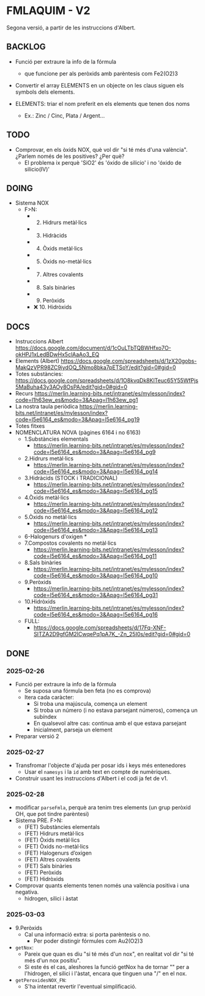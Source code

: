 # FMLAQUIM - V2
Segona versió, a partir de les instruccions d'Albert.

## BACKLOG
* Funció per extraure la info de la fórmula
    * que funcione per als peròxids amb parèntesis com Fe2(O2)3

* Convertir el array ELEMENTS en un objecte on les claus siguen els symbols dels elements.
* ELEMENTS: triar el nom preferit en els elements que tenen dos noms
    * Ex.: Zinc / Cinc, Plata / Argent...


## TODO
* Comprovar, en els òxids NOX, què vol dir "si té més d'una valència". ¿Parlem només de les positives? ¿Per què?
    * El problema ix perquè 'SiO2' és 'óxido de silicio' i no 'óxido de silicio(IV)'


## DOING
* Sistema NOX
    * F>N:
        * 2. Hidrurs metàl·lics
        * 3. Hidràcids
        * 4. Òxids metàl·lics
        * 5. Òxids no-metàl·lics
        * 7. Altres covalents
        * 8. Sals binàries
        * 9. Peròxids
        * ❌ 10. Hidròxids


## DOCS
* Instruccions Albert
https://docs.google.com/document/d/1cOuLTbTQBWHfxo7O-okHPJ1xLedBDwHx5clAaAo3_EQ
* Elements (Albert)
https://docs.google.com/spreadsheets/d/1zX20gobs-MakQzVPR98ZC9iydOQ_5Nmo8bka7pETSoY/edit?gid=0#gid=0
* Totes substàncies:
https://docs.google.com/spreadsheets/d/1O8kvqDk8KlTeuc65Y55WfPjs5MaBuha43y3AOy8OsPA/edit?gid=0#gid=0
* Recurs
https://merlin.learning-bits.net/intranet/es/mylesson/index?code=l1h63ew_es&modo=3&Apag=l1h63ew_pg1
* La nostra taula periòdica
https://merlin.learning-bits.net/intranet/es/mylesson/index?code=l5e6164_es&modo=3&Apag=l5e6164_pg19
* Totes fitxes
* NOMENCLATURA NOVA (pàgines 6164 i no 6163)
    * 1.Substàncies elementals
        * https://merlin.learning-bits.net/intranet/es/mylesson/index?code=l5e6164_es&modo=3&Apag=l5e6164_pg9
    * 2.Hidrurs metàl·lics
        * https://merlin.learning-bits.net/intranet/es/mylesson/index?code=l5e6164_es&modo=3&Apag=l5e6164_pg14
    * 3.Hidràcids (STOCK i TRADICIONAL)
        * https://merlin.learning-bits.net/intranet/es/mylesson/index?code=l5e6164_es&modo=3&Apag=l5e6164_pg15
    * 4.Òxids metàl·lics
        * https://merlin.learning-bits.net/intranet/es/mylesson/index?code=l5e6164_es&modo=3&Apag=l5e6164_pg12
    * 5.Òxids no metàl·lics
        * https://merlin.learning-bits.net/intranet/es/mylesson/index?code=l5e6164_es&modo=3&Apag=l5e6164_pg13
    * 6-Halogenurs d'oxigen
        *
    * 7.Compostos covalents no metàl·lics
        * https://merlin.learning-bits.net/intranet/es/mylesson/index?code=l5e6164_es&modo=3&Apag=l5e6164_pg11
    * 8.Sals binàries
        * https://merlin.learning-bits.net/intranet/es/mylesson/index?code=l5e6164_es&modo=3&Apag=l5e6164_pg10
    * 9.Peròxids
        * https://merlin.learning-bits.net/intranet/es/mylesson/index?code=l5e6164_es&modo=3&Apag=l5e6164_pg31
    * 10.Hidròxids
        * https://merlin.learning-bits.net/intranet/es/mylesson/index?code=l5e6164_es&modo=3&Apag=l5e6164_pg16
    * FULL:
        * https://docs.google.com/spreadsheets/d/17Fq-XNF-SITZA2D9gfGM2ICwqePq1pA7K_-Zn_25I0s/edit?gid=0#gid=0



## DONE
### 2025-02-26
* Funció per extraure la info de la fórmula
    * Se suposa una fórmula ben feta (no es comprova)
    * Itera cada caràcter:
        * Si troba una majúscula, comença un element
        * Si troba un número (i no estava parsejant números), comença un subíndex
        * En qualsevol altre cas: continua amb el que estava parsejant
        * Inicialment, parseja un element
* Preparar versió 2

### 2025-02-27
* Transfromar l'objecte d'ajuda per posar ids i keys més entenedores
    * Usar el `namesys` i  la `id` amb text en compte de numèriques.
* Construir usant les instruccions d'Albert i el codi ja fet de v1.

### 2025-02-28
* modificar `parseFmla`, perquè ara tenim tres elements (un grup peròxid OH, que pot tindre parèntesi)
* Sistema PRE. F>N:
    * (FET) Substàncies elementals
    * (FET) Hidrurs metàl·lics
    * (FET) Òxids metàl·lics
    * (FET) Òxids no-metàl·lics
    * (FET) Halogenurs d’oxigen
    * (FET) Altres covalents
    * (FET) Sals binàries
    * (FET) Peròxids
    * (FET) Hidròxids
* Comprovar quants elements tenen només una valència positiva i una negativa.
    * hidrogen, silici i àstat

### 2025-03-03
* 9.Peròxids
    * Cal una informació extra: si porta parèntesis o no.
        * Per poder distingir fórmules com Au2(O2)3
* `getNox`:
    * Pareix que quan es diu "si té més d'un nox", en realitat vol dir "si té més d'un nox positiu".
    * Si este és el cas, aleshores la funció getNox ha de tornar "" per a l'hidrogen, el silici i l'àstat, encara que tinguen una "/" en el nox.
* `getPeroxidesNOX_FN`:
    * S'ha intentat revertir l'eventual simplificació.
